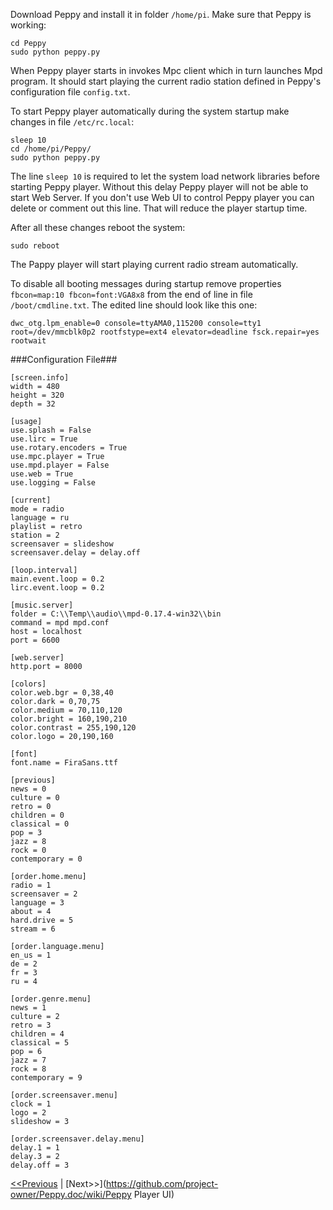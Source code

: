 Download Peppy and install it in folder ```/home/pi```. Make sure that Peppy is working:
```
cd Peppy
sudo python peppy.py
```
When Peppy player starts in invokes Mpc client which in turn launches Mpd program. It should start playing the current radio station defined in Peppy's configuration file ```config.txt```.

To start Peppy player automatically during the system startup make changes in file ```/etc/rc.local```:
```
sleep 10
cd /home/pi/Peppy/
sudo python peppy.py
```
The line ```sleep 10``` is required to let the system load network libraries before starting Peppy player. Without this delay Peppy player will not be able to start Web Server. If you don't use Web UI to control Peppy player you can delete or comment out this line. That will reduce the player startup time.

After all these changes reboot the system:
```
sudo reboot
```
The Pappy player will start playing current radio stream automatically.

To disable all booting messages during startup remove properties ```fbcon=map:10 fbcon=font:VGA8x8``` from the end of line in file ```/boot/cmdline.txt```. The edited line should look like this one:
```
dwc_otg.lpm_enable=0 console=ttyAMA0,115200 console=tty1 root=/dev/mmcblk0p2 rootfstype=ext4 elevator=deadline fsck.repair=yes rootwait
```

###Configuration File###
```
[screen.info]
width = 480
height = 320
depth = 32
```

```
[usage]
use.splash = False
use.lirc = True
use.rotary.encoders = True
use.mpc.player = True
use.mpd.player = False
use.web = True
use.logging = False
```
```
[current]
mode = radio
language = ru
playlist = retro
station = 2
screensaver = slideshow
screensaver.delay = delay.off
```
```
[loop.interval]
main.event.loop = 0.2
lirc.event.loop = 0.2
```
```
[music.server]
folder = C:\\Temp\\audio\\mpd-0.17.4-win32\\bin
command = mpd mpd.conf
host = localhost
port = 6600
```
```
[web.server]
http.port = 8000
```
```
[colors]
color.web.bgr = 0,38,40
color.dark = 0,70,75
color.medium = 70,110,120
color.bright = 160,190,210
color.contrast = 255,190,120
color.logo = 20,190,160
```
```
[font]
font.name = FiraSans.ttf
```
```
[previous]
news = 0
culture = 0
retro = 0
children = 0
classical = 0
pop = 3
jazz = 8
rock = 0
contemporary = 0
```
```
[order.home.menu]
radio = 1
screensaver = 2
language = 3
about = 4
hard.drive = 5
stream = 6
```
```
[order.language.menu]
en_us = 1
de = 2
fr = 3
ru = 4
```
```
[order.genre.menu]
news = 1
culture = 2
retro = 3
children = 4
classical = 5
pop = 6
jazz = 7
rock = 8
contemporary = 9
```
```
[order.screensaver.menu]
clock = 1
logo = 2
slideshow = 3
```
```
[order.screensaver.delay.menu]
delay.1 = 1
delay.3 = 2
delay.off = 3
```


[<<Previous](https://github.com/project-owner/Peppy.doc/wiki/Pylirc) | [Next>>](https://github.com/project-owner/Peppy.doc/wiki/Peppy Player UI)